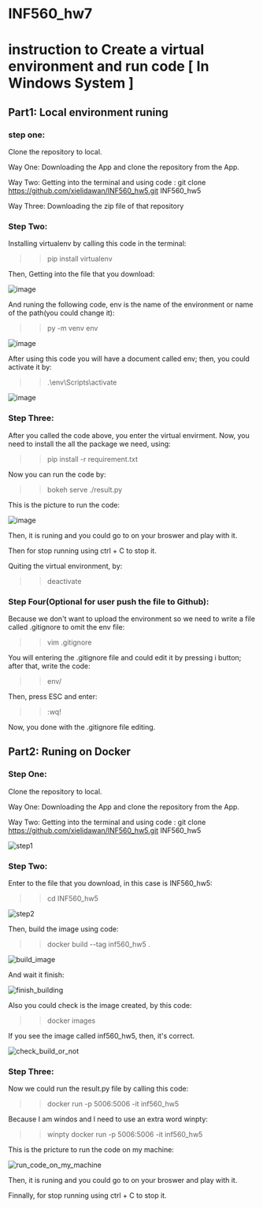 # INF560_hw7
# instruction to Create a virtual environment and run code [ In Windows System ]

## Part1: Local environment runing

### step one:
Clone the repository to local. 

Way One: Downloading the App and clone the repository from the App.

Way Two: Getting into the terminal and using code : git clone https://github.com/xielidawan/INF560_hw5.git INF560_hw5

Way Three: Downloading the zip file of that repository


### Step Two:

Installing virtualenv by calling this code in the terminal:

>> pip install virtualenv

Then, Getting into the file that you download:

![image](https://user-images.githubusercontent.com/54834260/98066273-68ffcc00-1e0b-11eb-97d4-54d423c93e04.png)

And runing the following code, env is the name of the environment or name of the path(you could change it):

>> py -m venv env


![image](https://user-images.githubusercontent.com/54834260/98066363-9e0c1e80-1e0b-11eb-8359-145d9f8efcb2.png)

After using this code you will have a document called env; then, you could activate it by:

>> .\env\Scripts\activate

![image](https://user-images.githubusercontent.com/54834260/98066382-ac5a3a80-1e0b-11eb-8e84-c8c2d121b09e.png)


### Step Three:
After you called the code above, you enter the virtual envirment. Now, you need to install the all the package we need, using:

>> pip install -r requirement.txt

Now you can run the code by:

>> bokeh serve ./result.py


This is the picture to run the code:

![image](https://user-images.githubusercontent.com/54834260/98059831-ee2fb480-1dfc-11eb-83a6-ad14b2de5baf.png)

Then, it is runing and you could go to on your broswer and play with it.

Then for stop running using ctrl + C to stop it.

Quiting the virtual environment, by:

>> deactivate

### Step Four(Optional for user push the file to Github):

Because we don't want to upload the environment so we need to write a file called .gitignore to omit the env file:

>> vim .gitignore

You will entering the .gitignore file and could edit it by pressing i button; after that, write the code:

>> env/

Then, press ESC and enter: 

>> :wq!

Now, you done with the .gitignore file editing.

## Part2: Runing on Docker

### Step One:
Clone the repository to local. 

Way One: Downloading the App and clone the repository from the App.

Way Two: Getting into the terminal and using code : git clone https://github.com/xielidawan/INF560_hw5.git INF560_hw5

![step1](https://user-images.githubusercontent.com/54834260/98189100-200e4d00-1ec9-11eb-9263-443ababe47e8.png)

### Step Two:

Enter to the file that you download, in this case is INF560_hw5:

>> cd INF560_hw5

![step2](https://user-images.githubusercontent.com/54834260/98189199-4df39180-1ec9-11eb-9466-dee3910fb883.png)

Then, build the image using code:
>> docker build --tag inf560_hw5 .

![build_image](https://user-images.githubusercontent.com/54834260/98189333-9743e100-1ec9-11eb-8288-d96e3c96ad90.png)

And wait it finish:

![finish_building](https://user-images.githubusercontent.com/54834260/98189360-acb90b00-1ec9-11eb-9ff6-4787f5648176.png)

Also you could check is the image created, by this code:
>> docker images

If you see the image called inf560_hw5, then, it's correct.

![check_build_or_not](https://user-images.githubusercontent.com/54834260/98189413-c8241600-1ec9-11eb-923f-4fe7500ae9d3.png)

### Step Three:
Now we could run the result.py file by calling this code:

>> docker run -p 5006:5006 -it inf560_hw5

Because I am windos and I need to use an extra word winpty:

>> winpty docker run -p 5006:5006 -it inf560_hw5

This is the pricture to run the code on my machine:

![run_code_on_my_machine](https://user-images.githubusercontent.com/54834260/98189817-99f30600-1eca-11eb-992e-ab69fbc2cdd2.png)

Then, it is runing and you could go to on your broswer and play with it.

Finnally, for stop running using ctrl + C to stop it.
